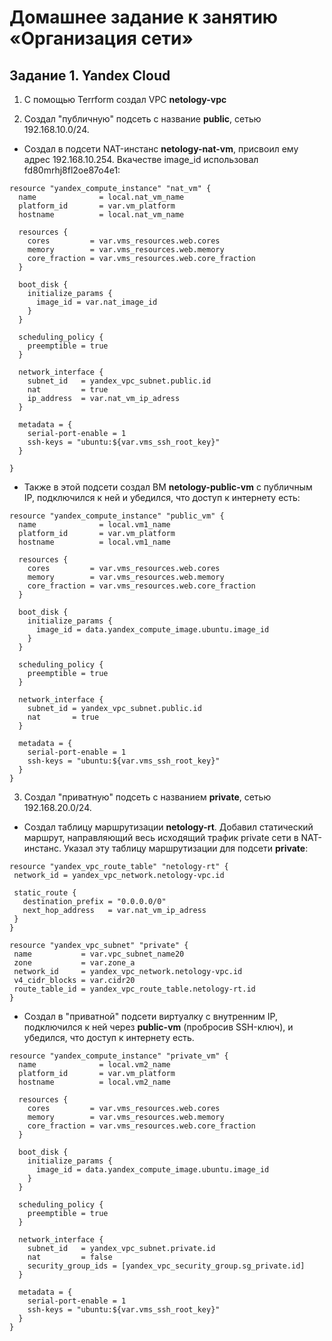 # Домашнее задание к занятию «Организация сети»

## Задание 1. Yandex Cloud
1. С помощью Terrform cоздал VPC **netology-vpc**
   
2. Создал "публичную" подсеть с название **public**, сетью 192.168.10.0/24.
 - Создал в подсети NAT-инстанс **netology-nat-vm**, присвоил ему адрес 192.168.10.254. Вкачестве image_id использовал fd80mrhj8fl2oe87o4e1:
```
resource "yandex_compute_instance" "nat_vm" {
  name              = local.nat_vm_name
  platform_id       = var.vm_platform
  hostname          = local.nat_vm_name

  resources {
    cores         = var.vms_resources.web.cores
    memory        = var.vms_resources.web.memory
    core_fraction = var.vms_resources.web.core_fraction
  }

  boot_disk {
    initialize_params {
      image_id = var.nat_image_id
    }
  }

  scheduling_policy {
    preemptible = true
  }

  network_interface {
    subnet_id   = yandex_vpc_subnet.public.id
    nat         = true
    ip_address  = var.nat_vm_ip_adress
  }

  metadata = {
    serial-port-enable = 1
    ssh-keys = "ubuntu:${var.vms_ssh_root_key}"
  }

}
```


 - Также в этой подсети создал ВМ **netology-public-vm** с публичным IP, подключился к ней и убедился, что доступ к интернету есть:
```
resource "yandex_compute_instance" "public_vm" {
  name              = local.vm1_name
  platform_id       = var.vm_platform
  hostname          = local.vm1_name

  resources {
    cores         = var.vms_resources.web.cores
    memory        = var.vms_resources.web.memory
    core_fraction = var.vms_resources.web.core_fraction
  }

  boot_disk {
    initialize_params {
      image_id = data.yandex_compute_image.ubuntu.image_id
    }
  }

  scheduling_policy {
    preemptible = true
  }

  network_interface {
    subnet_id = yandex_vpc_subnet.public.id
    nat       = true
  }

  metadata = {
    serial-port-enable = 1
    ssh-keys = "ubuntu:${var.vms_ssh_root_key}"
  }
}
```


3. Создал "приватную" подсеть с названием **private**, сетью 192.168.20.0/24.
 - Создал таблицу маршрутизации **netology-rt**. Добавил статический маршрут, направляющий весь исходящий трафик private сети в NAT-инстанс. Указал эту таблицу маршрутизации для подсети **private**:
 ```
resource "yandex_vpc_route_table" "netology-rt" {
  network_id = yandex_vpc_network.netology-vpc.id

  static_route {
    destination_prefix = "0.0.0.0/0"
    next_hop_address   = var.nat_vm_ip_adress
  }
}

resource "yandex_vpc_subnet" "private" {
  name           = var.vpc_subnet_name20
  zone           = var.zone_a
  network_id     = yandex_vpc_network.netology-vpc.id
  v4_cidr_blocks = var.cidr20
  route_table_id = yandex_vpc_route_table.netology-rt.id
}
```

 - Создал в "приватной" подсети виртуалку с внутренним IP, подключился к ней через **public-vm** (пробросив SSH-ключ), и убедился, что доступ к интернету есть.
```
resource "yandex_compute_instance" "private_vm" {
  name              = local.vm2_name
  platform_id       = var.vm_platform
  hostname          = local.vm2_name

  resources {
    cores         = var.vms_resources.web.cores
    memory        = var.vms_resources.web.memory
    core_fraction = var.vms_resources.web.core_fraction
  }

  boot_disk {
    initialize_params {
      image_id = data.yandex_compute_image.ubuntu.image_id
    }
  }

  scheduling_policy {
    preemptible = true
  }

  network_interface {
    subnet_id   = yandex_vpc_subnet.private.id
    nat         = false
    security_group_ids = [yandex_vpc_security_group.sg_private.id]
  }

  metadata = {
    serial-port-enable = 1
    ssh-keys = "ubuntu:${var.vms_ssh_root_key}"
  }
}
```

